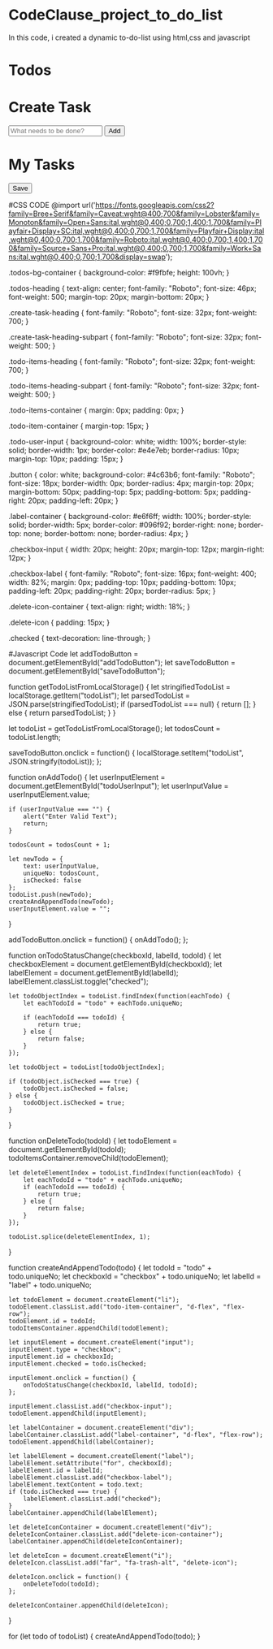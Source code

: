 # CodeClause_project_to_do_list
In this code, i created a dynamic to-do-list using html,css and javascript


<!DOCTYPE html>
<html>
<head>
    <link rel="stylesheet" href="https://stackpath.bootstrapcdn.com/bootstrap/4.5.2/css/bootstrap.min.css" integrity="sha384-JcKb8q3iqJ61gNV9KGb8thSsNjpSL0n8PARn9HuZOnIxN0hoP+VmmDGMN5t9UJ0Z" crossorigin="anonymous" />
    <script src="https://code.jquery.com/jquery-3.5.1.slim.min.js" integrity="sha384-DfXdz2htPH0lsSSs5nCTpuj/zy4C+OGpamoFVy38MVBnE+IbbVYUew+OrCXaRkfj" crossorigin="anonymous"></script>
    <script src="https://cdn.jsdelivr.net/npm/popper.js@1.16.1/dist/umd/popper.min.js" integrity="sha384-9/reFTGAW83EW2RDu2S0VKaIzap3H66lZH81PoYlFhbGU+6BZp6G7niu735Sk7lN" crossorigin="anonymous"></script>
    <script src="https://stackpath.bootstrapcdn.com/bootstrap/4.5.2/js/bootstrap.min.js" integrity="sha384-B4gt1jrGC7Jh4AgTPSdUtOBvfO8shuf57BaghqFfPlYxofvL8/KUEfYiJOMMV+rV" crossorigin="anonymous"></script>
    <script src="https://kit.fontawesome.com/5f59ca6ad3.js" crossorigin="anonymous"></script>
</head>

<body>
    <div class="todos-bg-container">
        <div class="container">
            <div class="row">
                <div class="col-12">
                    <h1 class="todos-heading">Todos</h1>
                    <h1 class="create-task-heading">
                        Create <span class="create-task-heading-subpart">Task</span>
                    </h1>
                    <input type="text" id="todoUserInput" class="todo-user-input" placeholder="What needs to be done?" />
                    <button class="button" id="addTodoButton">Add</button>
                    <h1 class="todo-items-heading">
                        My <span class="todo-items-heading-subpart">Tasks</span>
                    </h1>
                    <ul class="todo-items-container" id="todoItemsContainer"></ul>
                    <button class="button" id="saveTodoButton">Save</button>
                </div>
            </div>
        </div>
    </div>
</body>

</html>

#CSS CODE
@import url('https://fonts.googleapis.com/css2?family=Bree+Serif&family=Caveat:wght@400;700&family=Lobster&family=Monoton&family=Open+Sans:ital,wght@0,400;0,700;1,400;1,700&family=Playfair+Display+SC:ital,wght@0,400;0,700;1,700&family=Playfair+Display:ital,wght@0,400;0,700;1,700&family=Roboto:ital,wght@0,400;0,700;1,400;1,700&family=Source+Sans+Pro:ital,wght@0,400;0,700;1,700&family=Work+Sans:ital,wght@0,400;0,700;1,700&display=swap');

.todos-bg-container {
    background-color: #f9fbfe;
    height: 100vh;
}

.todos-heading {
    text-align: center;
    font-family: "Roboto";
    font-size: 46px;
    font-weight: 500;
    margin-top: 20px;
    margin-bottom: 20px;
}

.create-task-heading {
    font-family: "Roboto";
    font-size: 32px;
    font-weight: 700;
}

.create-task-heading-subpart {
    font-family: "Roboto";
    font-size: 32px;
    font-weight: 500;
}

.todo-items-heading {
    font-family: "Roboto";
    font-size: 32px;
    font-weight: 700;
}

.todo-items-heading-subpart {
    font-family: "Roboto";
    font-size: 32px;
    font-weight: 500;
}

.todo-items-container {
    margin: 0px;
    padding: 0px;
}

.todo-item-container {
    margin-top: 15px;
}

.todo-user-input {
    background-color: white;
    width: 100%;
    border-style: solid;
    border-width: 1px;
    border-color: #e4e7eb;
    border-radius: 10px;
    margin-top: 10px;
    padding: 15px;
}

.button {
    color: white;
    background-color: #4c63b6;
    font-family: "Roboto";
    font-size: 18px;
    border-width: 0px;
    border-radius: 4px;
    margin-top: 20px;
    margin-bottom: 50px;
    padding-top: 5px;
    padding-bottom: 5px;
    padding-right: 20px;
    padding-left: 20px;
}

.label-container {
    background-color: #e6f6ff;
    width: 100%;
    border-style: solid;
    border-width: 5px;
    border-color: #096f92;
    border-right: none;
    border-top: none;
    border-bottom: none;
    border-radius: 4px;
}

.checkbox-input {
    width: 20px;
    height: 20px;
    margin-top: 12px;
    margin-right: 12px;
}

.checkbox-label {
    font-family: "Roboto";
    font-size: 16px;
    font-weight: 400;
    width: 82%;
    margin: 0px;
    padding-top: 10px;
    padding-bottom: 10px;
    padding-left: 20px;
    padding-right: 20px;
    border-radius: 5px;
}

.delete-icon-container {
    text-align: right;
    width: 18%;
}

.delete-icon {
    padding: 15px;
}

.checked {
    text-decoration: line-through;
}

#Javascript Code 
let addTodoButton = document.getElementById("addTodoButton");
let saveTodoButton = document.getElementById("saveTodoButton");

function getTodoListFromLocalStorage() {
    let stringifiedTodoList = localStorage.getItem("todoList");
    let parsedTodoList = JSON.parse(stringifiedTodoList);
    if (parsedTodoList === null) {
        return [];
    } else {
        return parsedTodoList;
    }
}

let todoList = getTodoListFromLocalStorage();
let todosCount = todoList.length;

saveTodoButton.onclick = function() {
    localStorage.setItem("todoList", JSON.stringify(todoList));
};

function onAddTodo() {
    let userInputElement = document.getElementById("todoUserInput");
    let userInputValue = userInputElement.value;

    if (userInputValue === "") {
        alert("Enter Valid Text");
        return;
    }

    todosCount = todosCount + 1;

    let newTodo = {
        text: userInputValue,
        uniqueNo: todosCount,
        isChecked: false
    };
    todoList.push(newTodo);
    createAndAppendTodo(newTodo);
    userInputElement.value = "";
}

addTodoButton.onclick = function() {
    onAddTodo();
};

function onTodoStatusChange(checkboxId, labelId, todoId) {
    let checkboxElement = document.getElementById(checkboxId);
    let labelElement = document.getElementById(labelId);
    labelElement.classList.toggle("checked");

    let todoObjectIndex = todoList.findIndex(function(eachTodo) {
        let eachTodoId = "todo" + eachTodo.uniqueNo;

        if (eachTodoId === todoId) {
            return true;
        } else {
            return false;
        }
    });

    let todoObject = todoList[todoObjectIndex];

    if (todoObject.isChecked === true) {
        todoObject.isChecked = false;
    } else {
        todoObject.isChecked = true;
    }

}

function onDeleteTodo(todoId) {
    let todoElement = document.getElementById(todoId);
    todoItemsContainer.removeChild(todoElement);

    let deleteElementIndex = todoList.findIndex(function(eachTodo) {
        let eachTodoId = "todo" + eachTodo.uniqueNo;
        if (eachTodoId === todoId) {
            return true;
        } else {
            return false;
        }
    });

    todoList.splice(deleteElementIndex, 1);
}

function createAndAppendTodo(todo) {
    let todoId = "todo" + todo.uniqueNo;
    let checkboxId = "checkbox" + todo.uniqueNo;
    let labelId = "label" + todo.uniqueNo;

    let todoElement = document.createElement("li");
    todoElement.classList.add("todo-item-container", "d-flex", "flex-row");
    todoElement.id = todoId;
    todoItemsContainer.appendChild(todoElement);

    let inputElement = document.createElement("input");
    inputElement.type = "checkbox";
    inputElement.id = checkboxId;
    inputElement.checked = todo.isChecked;

    inputElement.onclick = function() {
        onTodoStatusChange(checkboxId, labelId, todoId);
    };

    inputElement.classList.add("checkbox-input");
    todoElement.appendChild(inputElement);

    let labelContainer = document.createElement("div");
    labelContainer.classList.add("label-container", "d-flex", "flex-row");
    todoElement.appendChild(labelContainer);

    let labelElement = document.createElement("label");
    labelElement.setAttribute("for", checkboxId);
    labelElement.id = labelId;
    labelElement.classList.add("checkbox-label");
    labelElement.textContent = todo.text;
    if (todo.isChecked === true) {
        labelElement.classList.add("checked");
    }
    labelContainer.appendChild(labelElement);

    let deleteIconContainer = document.createElement("div");
    deleteIconContainer.classList.add("delete-icon-container");
    labelContainer.appendChild(deleteIconContainer);

    let deleteIcon = document.createElement("i");
    deleteIcon.classList.add("far", "fa-trash-alt", "delete-icon");

    deleteIcon.onclick = function() {
        onDeleteTodo(todoId);
    };

    deleteIconContainer.appendChild(deleteIcon);
}

for (let todo of todoList) {
    createAndAppendTodo(todo);
}

